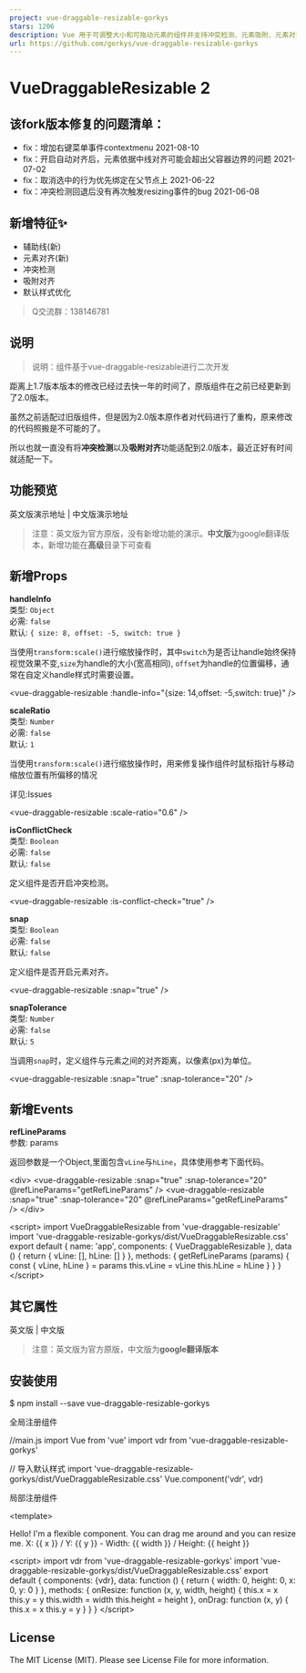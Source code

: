 ```yaml
---
project: vue-draggable-resizable-gorkys
stars: 1206
description: Vue 用于可调整大小和可拖动元素的组件并支持冲突检测、元素吸附、元素对齐、辅助线
url: https://github.com/gorkys/vue-draggable-resizable-gorkys
---
```


VueDraggableResizable 2
=======================

该fork版本修复的问题清单：
---------------

-   fix：增加右键菜单事件contextmenu 2021-08-10
-   fix：开启自动对齐后，元素依据中线对齐可能会超出父容器边界的问题 2021-07-02
-   fix：取消选中的行为优先绑定在父节点上 2021-06-22
-   fix：冲突检测回退后没有再次触发resizing事件的bug 2021-06-08

新增特征✨
-----

-   辅助线(新)
-   元素对齐(新)
-   冲突检测
-   吸附对齐
-   默认样式优化

> Q交流群：138146781

说明
--

> 说明：组件基于vue-draggable-resizable进行二次开发

距离上1.7版本版本的修改已经过去快一年的时间了，原版组件在之前已经更新到了2.0版本。

虽然之前适配过旧版组件，但是因为2.0版本原作者对代码进行了重构，原来修改的代码照搬是不可能的了。

所以也就一直没有将**冲突检测**以及**吸附对齐**功能适配到2.0版本，最近正好有时间就适配一下。

功能预览
----

英文版演示地址 | 中文版演示地址

> 注意：英文版为官方原版，没有新增功能的演示。**中文版**为google翻译版本，新增功能在**高级**目录下可查看

新增Props
-------

**handleInfo**  
类型: `Object`  
必需: `false`  
默认: `{ size: 8, offset: -5, switch: true }`

当使用`transform:scale()`进行缩放操作时，其中`switch`为是否让handle始终保持视觉效果不变,`size`为handle的大小(宽高相同), `offset`为handle的位置偏移，通常在自定义handle样式时需要设置。

<vue-draggable-resizable :handle-info\="{size: 14,offset: \-5,switch: true}" />

**scaleRatio**  
类型: `Number`  
必需: `false`  
默认: `1`

当使用`transform:scale()`进行缩放操作时，用来修复操作组件时鼠标指针与移动缩放位置有所偏移的情况

详见:Issues

<vue-draggable-resizable :scale-ratio\="0.6" />

**isConflictCheck**  
类型: `Boolean`  
必需: `false`  
默认: `false`

定义组件是否开启冲突检测。

<vue-draggable-resizable :is-conflict-check\="true" />

**snap**  
类型: `Boolean`  
必需: `false`  
默认: `false`

定义组件是否开启元素对齐。

<vue-draggable-resizable :snap\="true" />

**snapTolerance**  
类型: `Number`  
必需: `false`  
默认: `5`

当调用`snap`时，定义组件与元素之间的对齐距离，以像素(px)为单位。

<vue-draggable-resizable :snap\="true" :snap-tolerance\="20" />

新增Events
--------

**refLineParams**  
参数: params  

返回参数是一个Object,里面包含`vLine`与`hLine`，具体使用参考下面代码。

<div\>
  <vue-draggable-resizable :snap="true" :snap-tolerance="20" @refLineParams="getRefLineParams" />
  <vue-draggable-resizable :snap="true" :snap-tolerance="20" @refLineParams="getRefLineParams" />
  <span class="ref-line v-line"
      v-for="item in vLine"
      v-show="item.display"
      :style="{ left: item.position, top: item.origin, height: item.lineLength}"
  />
  <span class="ref-line h-line"
      v-for="item in hLine"
      v-show="item.display"
      :style="{ top: item.position, left: item.origin, width: item.lineLength}"
  />
</div\>

<script\>
import VueDraggableResizable from 'vue-draggable-resizable'
import 'vue-draggable-resizable-gorkys/dist/VueDraggableResizable.css'
export default {
  name: 'app',
  components: {
    VueDraggableResizable
  },
  data () {
    return {
      vLine: \[\],
      hLine: \[\]
    }
  },
  methods: {
    getRefLineParams (params) {
      const { vLine, hLine } \= params
      this.vLine \= vLine
      this.hLine \= hLine
    }
  }
}
</script\>

其它属性
----

英文版 | 中文版

> 注意：英文版为官方原版，中文版为**google翻译版本**

安装使用
----

$ npm install --save vue-draggable-resizable-gorkys

全局注册组件

//main.js
import Vue from 'vue'
import vdr from 'vue-draggable-resizable-gorkys'

// 导入默认样式
import 'vue-draggable-resizable-gorkys/dist/VueDraggableResizable.css'
Vue.component('vdr', vdr)

局部注册组件

<template\>
  <div style\="height: 500px; width: 500px; border: 1px solid red; position: relative;"\>
    <vdr :w\="100" :h\="100" v-on:dragging\="onDrag" v-on:resizing\="onResize" :parent\="true"\>
      <p\>Hello! I'm a flexible component. You can drag me around and you can resize me.<br\>
      X: {{ x }} / Y: {{ y }} - Width: {{ width }} / Height: {{ height }}</p\>
    </vdr\>
    <vdr
      :w\="200"
      :h\="200"
      :parent\="true"
      :debug\="false"
      :min-width\="200"
      :min-height\="200"
      :isConflictCheck\="true"
      :snap\="true"
      :snapTolerance\="20"
    >
    </vdr\>
  </div\>
</template\>

<script\>
import vdr from 'vue-draggable-resizable-gorkys'
import 'vue-draggable-resizable-gorkys/dist/VueDraggableResizable.css'
export default {
  components: {vdr},
  data: function () {
    return {
      width: 0,
      height: 0,
      x: 0,
      y: 0
    }
  },
  methods: {
    onResize: function (x, y, width, height) {
      this.x \= x
      this.y \= y
      this.width \= width
      this.height \= height
    },
    onDrag: function (x, y) {
      this.x \= x
      this.y \= y
    }
  }
}
</script\>

License
-------

The MIT License (MIT). Please see License File for more information.
